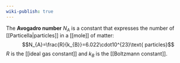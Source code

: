 ```yaml
---
wiki-publish: true
---
```

The **Avogadro number** $N_{A}$ is a constant that expresses the number of [[Particella|particles]] in a [[mole]] of matter:
$$N_{A}=\frac{R}{k_{B}}=6.022\cdot10^{23}\text{ particles}$$
$R$ is the [[ideal gas constant]] and $k_{B}$ is the [[Boltzmann constant]].